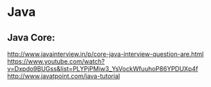 # Java
## Java Core:
http://www.javainterview.in/p/core-java-interview-question-are.html
https://www.youtube.com/watch?v=Dxpdo9BUGss&list=PLYPjPMiw3_YsVockWfuuhoP86YPDUXp4f
http://www.javatpoint.com/java-tutorial
